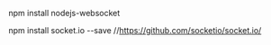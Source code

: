npm install nodejs-websocket  

npm install socket.io --save
//https://github.com/socketio/socket.io/

